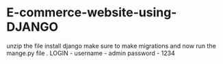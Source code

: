 # E-commerce-website-using-DJANGO
unzip the file 
install django 
make sure to make migrations 
and now run the mange.py file .
LOGIN - username - admin  password - 1234
